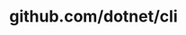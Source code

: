 ---
layout: post
title: github.com/dotnet/cli
categories: link
tags: [انگلیسی, گیت‌هاب, برنامه‌نویسی]
---